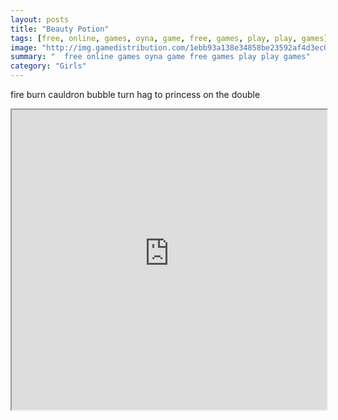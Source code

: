 ```yaml
---
layout: posts
title: "Beauty Potion"
tags: [free, online, games, oyna, game, free, games, play, play, games]
image: "http://img.gamedistribution.com/1ebb93a138e34858be23592af4d3ec0c.jpg"
summary: "  free online games oyna game free games play play games"
category: "Girls"
---
```


fire burn cauldron bubble turn hag to princess on the double

<iframe width="100%" height="480px;" src="http://flash.gamedistribution.com?game=1ebb93a138e34858be23592af4d3ec0c"></iframe>